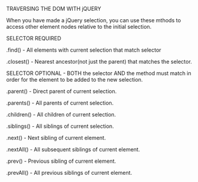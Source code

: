 TRAVERSING THE DOM WITH jQUERY

When you have made a jQuery selection, you can use these mthods to access other element nodes relative to the initial selection.


SELECTOR REQUIRED

.find() - All elements with current selection that match selector

.closest() - Nearest ancestor(not just the parent) that matches the selector.


SELECTOR OPTIONAL - BOTH the selector AND the method must match in order for the element to be added to the new selection.


.parent() - Direct parent of current selection.

.parents() - All parents of current selection.

.children() - All children of current selection.

.siblings() - All siblings of current selection.

.next() - Next sibling of current element.

.nextAll() - All subsequent siblings of current element.

.prev() - Previous sibling of current element.

.prevAll() - All previous siblings of current element.